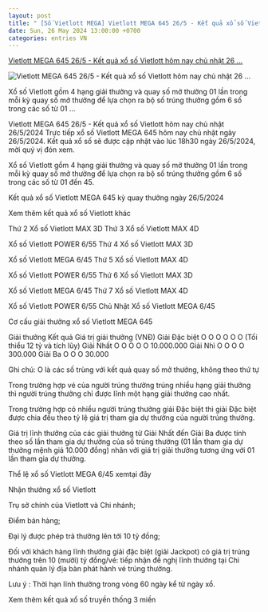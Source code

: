 ```yaml
---
layout: post
title: " [Số Vietlott MEGA] Vietlott MEGA 645 26/5 - Kết quả xổ số Vietlott hôm nay chủ nhật 26 ..."
date: Sun, 26 May 2024 13:00:00 +0700
categories: entries VN
---
```

[Vietlott MEGA 645 26/5 - Kết quả xổ số Vietlott hôm nay chủ nhật 26 ...](https://giaoducthudo.giaoducthoidai.vn/vietlott-mega-645-26-5-ket-qua-xo-so-vietlott-hom-nay-chu-nhat-26-5-2024-147091.html)

![Vietlott MEGA 645 26/5 - Kết quả xổ số Vietlott hôm nay chủ nhật 26 ...](https://gdtd.1cdn.vn/thumbs/600x315/2024/05/26/image.voh.com.vn-voh-image-2024-05-13-_mega-6-45-260524-082129.png)

Xổ số Vietlott gồm 4 hạng giải thưởng và quay số mở thưởng 01 lần trong mỗi kỳ quay số mở thưởng để lựa chọn ra bộ số trúng thưởng gồm 6 số trong các số từ 01 ...

Vietlott MEGA 645 26/5 - Kết quả xổ số Vietlott hôm nay chủ nhật 26/5/2024 Trực tiếp xổ số Vietlott MEGA 645 hôm nay chủ nhật ngày 26/5/2024. Kết quả xổ số sẽ được cập nhật vào lúc 18h30 ngày 26/5/2024, mời quý vị đón xem.

Xổ số Vietlott gồm 4 hạng giải thưởng và quay số mở thưởng 01 lần trong mỗi kỳ quay số mở thưởng để lựa chọn ra bộ số trúng thưởng gồm 6 số trong các số từ 01 đến 45.

Kết quả xổ số Vietlott MEGA 645 kỳ quay thưởng ngày 26/5/2024

Xem thêm kết quả xổ số Vietlott khác

Thứ 2 Xổ số Vietlott MAX 3D Thứ 3 Xổ số Vietlott MAX 4D

Xổ số Vietlott POWER 6/55 Thứ 4 Xổ số Vietlott MAX 3D

Xổ số Vietlott MEGA 6/45 Thứ 5 Xổ số Vietlott MAX 4D

Xổ số Vietlott POWER 6/55 Thứ 6 Xổ số Vietlott MAX 3D

Xổ số Vietlott MEGA 6/45 Thứ 7 Xổ số Vietlott MAX 4D

Xổ số Vietlott POWER 6/55 Chủ Nhật Xổ số Vietlott MEGA 6/45

Cơ cấu giải thưởng xổ số Vietlott MEGA 645

Giải thưởng Kết quả Giá trị giải thưởng (VNĐ) Giải Đặc biệt O O O O O O (Tối thiểu 12 tỷ và tích lũy) Giải Nhất O O O O O 10.000.000 Giải Nhì O O O O 300.000 Giải Ba O O O 30.000

Ghi chú: O là các số trùng với kết quả quay số mở thưởng, không theo thứ tự

Trong trường hợp vé của người trúng thưởng trúng nhiều hạng giải thưởng thì người trúng thưởng chỉ được lĩnh một hạng giải thưởng cao nhất.

Trong trường hợp có nhiều người trúng thưởng giải Đặc biệt thì giải Đặc biệt được chia đều theo tỷ lệ giá trị tham gia dự thưởng của người trúng thưởng.

Giá trị lĩnh thưởng của các giải thưởng từ Giải Nhất đến Giải Ba được tính theo số lần tham gia dự thưởng của số trúng thưởng (01 lần tham gia dự thưởng mệnh giá 10.000 đồng) nhân với giá trị giải thưởng tương ứng với 01 lần tham gia dự thưởng.

Thể lệ xổ số Vietlott MEGA 6/45 xemtại đây

Nhận thưởng xổ số Vietlott

Trụ sở chính của Vietlott và Chi nhánh;

Điểm bán hàng;

Đại lý được phép trả thưởng lên tới 10 tỷ đồng;

Đối với khách hàng lĩnh thưởng giải đặc biệt (giải Jackpot) có giá trị trúng thưởng trên 10 (mười) tỷ đồng/vé: tiếp nhận đề nghị lĩnh thưởng tại Chi nhánh quản lý địa bàn phát hành vé trúng thưởng.

Lưu ý : Thời hạn lĩnh thưởng trong vòng 60 ngày kể từ ngày xổ.

Xem thêm kết quả xổ số truyền thống 3 miền

